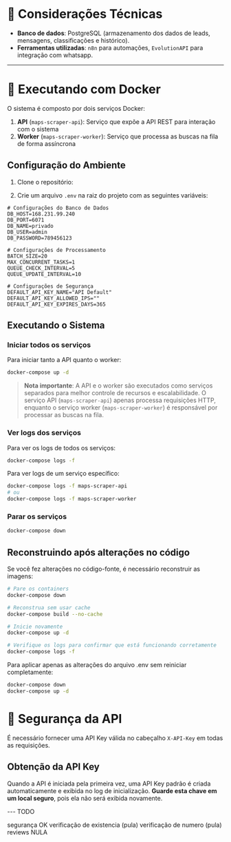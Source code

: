 # 📌 Considerações Técnicas

- **Banco de dados**: PostgreSQL (armazenamento dos dados de leads, mensagens, classificações e histórico).
- **Ferramentas utilizadas**: `n8n` para automações, `EvolutionAPI` para integração com whatsapp.
---

# 🐳 Executando com Docker

O sistema é composto por dois serviços Docker:

1. **API** (`maps-scraper-api`): Serviço que expõe a API REST para interação com o sistema
2. **Worker** (`maps-scraper-worker`): Serviço que processa as buscas na fila de forma assíncrona

## Configuração do Ambiente

1. Clone o repositório:

2. Crie um arquivo `.env` na raiz do projeto com as seguintes variáveis:

```
# Configurações do Banco de Dados
DB_HOST=168.231.99.240
DB_PORT=6071
DB_NAME=privado
DB_USER=admin
DB_PASSWORD=789456123

# Configurações de Processamento
BATCH_SIZE=20
MAX_CONCURRENT_TASKS=1
QUEUE_CHECK_INTERVAL=5
QUEUE_UPDATE_INTERVAL=10

# Configurações de Segurança
DEFAULT_API_KEY_NAME="API Default"
DEFAULT_API_KEY_ALLOWED_IPS=""
DEFAULT_API_KEY_EXPIRES_DAYS=365
```

## Executando o Sistema

### Iniciar todos os serviços

Para iniciar tanto a API quanto o worker:

```bash
docker-compose up -d
```

> **Nota importante**: A API e o worker são executados como serviços separados para melhor controle de recursos e escalabilidade. O serviço API (`maps-scraper-api`) apenas processa requisições HTTP, enquanto o serviço worker (`maps-scraper-worker`) é responsável por processar as buscas na fila.

### Ver logs dos serviços

Para ver os logs de todos os serviços:

```bash
docker-compose logs -f
```

Para ver logs de um serviço específico:

```bash
docker-compose logs -f maps-scraper-api
# ou
docker-compose logs -f maps-scraper-worker
```

### Parar os serviços

```bash
docker-compose down
```

## Reconstruindo após alterações no código

Se você fez alterações no código-fonte, é necessário reconstruir as imagens:

```bash
# Pare os containers
docker-compose down

# Reconstrua sem usar cache
docker-compose build --no-cache

# Inicie novamente
docker-compose up -d

# Verifique os logs para confirmar que está funcionando corretamente
docker-compose logs -f
```

Para aplicar apenas as alterações do arquivo .env sem reiniciar completamente:

```bash
docker-compose down
docker-compose up -d
```

# 🔐 Segurança da API

É necessário fornecer uma API Key válida no cabeçalho `X-API-Key` em todas as requisições.

## Obtenção da API Key

Quando a API é iniciada pela primeira vez, uma API Key padrão é criada automaticamente e exibida no log de inicialização. **Guarde esta chave em um local seguro**, pois ela não será exibida novamente.


--- TODO

segurança OK
verificação de existencia (pula) 
verificação de numero (pula)
reviews NULA

